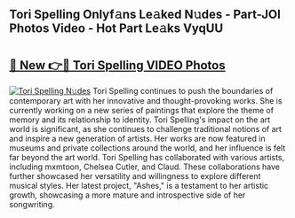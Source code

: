 ## Tori Spelling Onlyf𝚊ns Le𝚊ked N𝚞des - Part-JOI Photos Video - Hot Part Le𝚊ks VyqUU

# <h2><a href="http://ab40307.deff.icu/?id=Tori+Spelling">🔗 New 👉🔴 Tori Spelling VIDEO Photos</a></h2>

[![Tori Spelling N𝚞des](https://i.imgur.com/rIISA9y.gif)](http://ab40307.deff.icu/?id=Tori+Spelling)
Tori Spelling continues to push the boundaries of contemporary art with her innovative and thought-provoking works. She is currently working on a new series of paintings that explore the theme of memory and its relationship to identity. Tori Spelling's impact on the art world is significant, as she continues to challenge traditional notions of art and inspire a new generation of artists. Her works are now featured in museums and private collections around the world, and her influence is felt far beyond the art world. Tori Spelling has collaborated with various artists, including mxmtoon, Chelsea Cutler, and Claud. These collaborations have further showcased her versatility and willingness to explore different musical styles. Her latest project, "Ashes," is a testament to her artistic growth, showcasing a more mature and introspective side of her songwriting.
